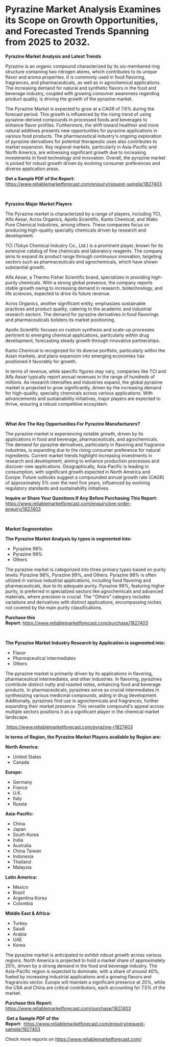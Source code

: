 <p><h1>Pyrazine Market Analysis Examines its Scope on Growth Opportunities, and Forecasted Trends Spanning from 2025 to 2032.</h1></p><p><strong>Pyrazine Market Analysis and Latest Trends</strong></p>
<p><p>Pyrazine is an organic compound characterized by its six-membered ring structure containing two nitrogen atoms, which contributes to its unique flavor and aroma properties. It is commonly used in food flavoring, fragrances, and pharmaceuticals, as well as in agrochemical applications. The increasing demand for natural and synthetic flavors in the food and beverage industry, coupled with growing consumer awareness regarding product quality, is driving the growth of the pyrazine market.</p><p>The Pyrazine Market is expected to grow at a CAGR of 7.6% during the forecast period. This growth is influenced by the rising trend of using pyrazine-derived compounds in processed foods and beverages to enhance flavor profiles. Furthermore, the shift toward healthier and more natural additives presents new opportunities for pyrazine applications in various food products. The pharmaceutical industry's ongoing exploration of pyrazine derivatives for potential therapeutic uses also contributes to market expansion. Key regional markets, particularly in Asia-Pacific and North America, are witnessing significant growth due to increasing investments in food technology and innovation. Overall, the pyrazine market is poised for robust growth driven by evolving consumer preferences and diverse application areas.</p></p>
<p><strong>Get a Sample PDF of the Report:&nbsp;</strong> <a href="https://www.reliablemarketforecast.com/enquiry/request-sample/1827403?utm_campaign=2723&utm_medium=2&utm_source=Github&utm_content=ia&utm_term=02042025&utm_id=pyrazine">https://www.reliablemarketforecast.com/enquiry/request-sample/1827403</a></p>
<p>&nbsp;</p>
<p><strong>Pyrazine Major Market Players</strong></p>
<p><p>The Pyrazine market is characterized by a range of players, including TCI, Alfa Aesar, Acros Organics, Apollo Scientific, Kanto Chemical, and Wako Pure Chemical Industries, among others. These companies focus on producing high-quality specialty chemicals driven by research and development.</p><p>TCI (Tokyo Chemical Industry Co., Ltd.) is a prominent player, known for its extensive catalog of fine chemicals and laboratory reagents. The company aims to expand its product range through continuous innovation, targeting sectors such as pharmaceuticals and agrochemicals, which have shown substantial growth.</p><p>Alfa Aesar, a Thermo Fisher Scientific brand, specializes in providing high-purity chemicals. With a strong global presence, the company reports stable growth owing to increasing demand in research, biotechnology, and life sciences, expected to drive its future revenue.</p><p>Acros Organics, another significant entity, emphasizes sustainable practices and product quality, catering to the academic and industrial research sectors. The demand for pyrazine derivatives in food flavorings and pharmaceuticals bolsters its market positioning.</p><p>Apollo Scientific focuses on custom synthesis and scale-up processes pertinent to emerging chemical applications, particularly within drug development, forecasting steady growth through innovative partnerships.</p><p>Kanto Chemical is recognized for its diverse portfolio, particularly within the Asian markets, and plans expansion into emerging economies has positioned it favorably for growth.</p><p>In terms of revenue, while specific figures may vary, companies like TCI and Alfa Aesar typically report annual revenues in the range of hundreds of millions. As research intensifies and industries expand, the global pyrazine market is projected to grow significantly, driven by the increasing demand for high-quality, specialty chemicals across various applications. With advancements and sustainability initiatives, major players are expected to thrive, ensuring a robust competitive ecosystem.</p></p>
<p>&nbsp;</p>
<p><strong>What Are The Key Opportunities For Pyrazine Manufacturers?</strong></p>
<p><p>The pyrazine market is experiencing notable growth, driven by its applications in food and beverage, pharmaceuticals, and agrochemicals. The demand for pyrazine derivatives, particularly in flavoring and fragrance industries, is expanding due to the rising consumer preference for natural ingredients. Current market trends highlight increasing investments in research and development, aiming to enhance production processes and discover new applications. Geographically, Asia-Pacific is leading in consumption, with significant growth expected in North America and Europe. Future outlooks suggest a compounded annual growth rate (CAGR) of approximately 5% over the next five years, influenced by evolving regulatory standards and sustainability initiatives.</p></p>
<p><strong>Inquire or Share Your Questions If Any Before Purchasing This Report:</strong> <a href="https://www.reliablemarketforecast.com/enquiry/pre-order-enquiry/1827403?utm_campaign=2723&utm_medium=2&utm_source=Github&utm_content=ia&utm_term=02042025&utm_id=pyrazine">https://www.reliablemarketforecast.com/enquiry/pre-order-enquiry/1827403</a></p>
<p>&nbsp;</p>
<p><strong>Market Segmentation</strong></p>
<p><strong>The Pyrazine Market Analysis by types is segmented into:</strong></p>
<p><ul><li>Pyrazine 98%</li><li>Pyrazine 99%</li><li>Others</li></ul></p>
<p><p>The pyrazine market is categorized into three primary types based on purity levels: Pyrazine 98%, Pyrazine 99%, and Others. Pyrazine 98% is often utilized in various industrial applications, including food flavoring and pharmaceuticals, due to its adequate purity. Pyrazine 99%, featuring higher purity, is preferred in specialized sectors like agrochemicals and advanced materials, where precision is crucial. The "Others" category includes variations and derivatives with distinct applications, encompassing niches not covered by the main purity classifications.</p></p>
<p><strong>Purchase this Report:&nbsp;</strong><a href="https://www.reliablemarketforecast.com/purchase/1827403?utm_campaign=2723&utm_medium=2&utm_source=Github&utm_content=ia&utm_term=02042025&utm_id=pyrazine">https://www.reliablemarketforecast.com/purchase/1827403</a></p>
<p>&nbsp;</p>
<p><strong>The Pyrazine Market Industry Research by Application is segmented into:</strong></p>
<p><ul><li>Flavor</li><li>Pharmaceutical Intermediates</li><li>Others</li></ul></p>
<p><p>The pyrazine market is primarily driven by its applications in flavoring, pharmaceutical intermediates, and other industries. In flavoring, pyrazines contribute distinct nutty and roasted notes, enhancing food and beverage products. In pharmaceuticals, pyrazines serve as crucial intermediates in synthesizing various medicinal compounds, aiding in drug development. Additionally, pyrazines find use in agrochemicals and fragrances, further expanding their market presence. This versatile compound's appeal across multiple sectors positions it as a significant player in the chemical market landscape.</p></p>
<p><a href="https://www.reliablemarketforecast.com/pyrazine-r1827403?utm_campaign=2723&utm_medium=2&utm_source=Github&utm_content=ia&utm_term=02042025&utm_id=pyrazine">&nbsp;https://www.reliablemarketforecast.com/pyrazine-r1827403</a></p>
<p><strong>In terms of Region, the Pyrazine Market Players available by Region are:</strong></p>
<p>
    <p> <strong> North America: </strong>
        <ul>
            <li>United States</li>
            <li>Canada</li>
        </ul>
        </p> 
    <p> <strong> Europe: </strong>
        <ul>
            <li>Germany</li>
            <li>France</li>
            <li>U.K.</li>
            <li>Italy</li>
            <li>Russia</li>
        </ul>
        </p> 
    <p> <strong> Asia-Pacific: </strong>
        <ul>
            <li>China</li>
            <li>Japan</li>
            <li>South Korea</li>
            <li>India</li>
            <li>Australia</li>
            <li>China Taiwan</li>
            <li>Indonesia</li>
            <li>Thailand</li>
            <li>Malaysia</li>
        </ul>
        </p> 
    <p> <strong> Latin America: </strong>
        <ul>
            <li>Mexico</li>
            <li>Brazil</li>
            <li>Argentina Korea</li>
            <li>Colombia</li>
        </ul>
        </p> 
    <p> <strong> Middle East & Africa: </strong>
        <ul>
            <li>Turkey</li>
            <li>Saudi</li>
            <li>Arabia</li>
            <li>UAE</li>
            <li>Korea</li>
        </ul>
    </p>
    </p>
<p><p>The pyrazine market is anticipated to exhibit robust growth across various regions. North America is projected to hold a market share of approximately 25%, driven by a strong demand in the food and beverage industry. The Asia-Pacific region is expected to dominate, with a share of around 40%, fueled by increasing industrial applications and a growing flavors and fragrances sector. Europe will maintain a significant presence at 20%, while the USA and China are critical contributors, each accounting for 7.5% of the market.</p></p>
<p><strong>Purchase this Report: </strong><a href="https://www.reliablemarketforecast.com/purchase/1827403?utm_campaign=2723&utm_medium=2&utm_source=Github&utm_content=ia&utm_term=02042025&utm_id=pyrazine">https://www.reliablemarketforecast.com/purchase/1827403</a></p>
<p>&nbsp;<strong>Get a Sample PDF of the Report:&nbsp;&nbsp;</strong><a href="https://www.reliablemarketforecast.com/enquiry/request-sample/1827403?utm_campaign=2723&utm_medium=2&utm_source=Github&utm_content=ia&utm_term=02042025&utm_id=pyrazine">https://www.reliablemarketforecast.com/enquiry/request-sample/1827403</a></p>
<p><strong></strong></p>
<p>Check more reports on <a href="https://www.reliablemarketforecast.com/?utm_campaign=2723&utm_medium=2&utm_source=Github&utm_content=ia&utm_term=02042025&utm_id=pyrazine">https://www.reliablemarketforecast.com/</a></p>